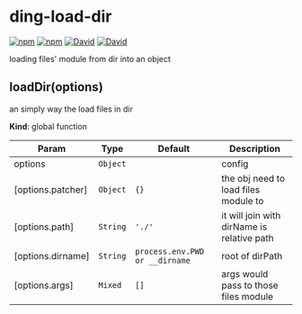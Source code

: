 # ding-load-dir

[![npm](https://img.shields.io/npm/v/ding-load-dir.svg?style=flat-square)]()
[![npm](https://img.shields.io/npm/dm/ding-load-dir.svg?style=flat-square)]()
[![David](https://img.shields.io/david/yidinghan/ding-load-dir.svg?style=flat-square)]()
[![David](https://img.shields.io/david/dev/yidinghan/ding-load-dir.svg?style=flat-square)]()

loading files' module from dir into an object

<a name="loadDir"></a>

## loadDir(options)
an simply way the load files in dir

**Kind**: global function

| Param | Type | Default | Description |
| --- | --- | --- | --- |
| options | <code>Object</code> |  | config |
| [options.patcher] | <code>Object</code> | <code>{}</code> | the obj need to load files module to |
| [options.path] | <code>String</code> | <code>&#x27;./&#x27;</code> | it will join with dirName is relative path |
| [options.dirname] | <code>String</code> | <code>process.env.PWD or __dirname</code> | root of dirPath |
| [options.args] | <code>Mixed</code> | <code>[]</code> | args would pass to those files module |

